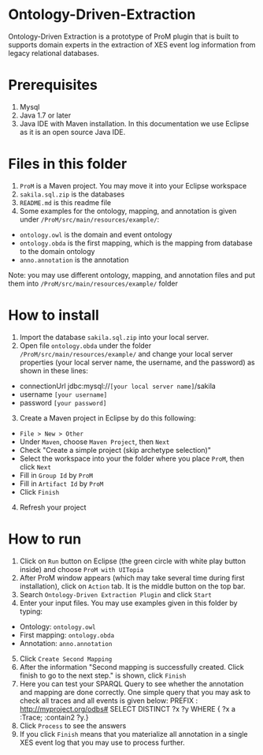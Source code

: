 # Ontology-Driven-Extraction
Ontology-Driven Extraction is a prototype of ProM plugin that is built to supports domain experts in the extraction of XES event log information from legacy relational databases.

# Prerequisites
1. Mysql
2. Java 1.7 or later
3. Java IDE with Maven installation. In this documentation we use Eclipse as it is an open source Java IDE.

# Files in this folder
1. `ProM` is a Maven project. You may move it into your Eclipse workspace
2. `sakila.sql.zip` is the databases
3. `README.md` is this readme file
4. Some examples for the ontology, mapping, and annotation is given under `/ProM/src/main/resources/example/`:
  * `ontology.owl` is the domain and event ontology
  * `ontology.obda` is the first mapping, which is the mapping from database to the domain ontology
  * `anno.annotation` is the annotation

Note: you may use different ontology, mapping, and annotation files and put them into `/ProM/src/main/resources/example/` folder

# How to install
1. Import the database `sakila.sql.zip` into your local server.
2. Open file `ontology.obda` under the folder `/ProM/src/main/resources/example/` and change your local server properties (your local server name, the username, and the password) as shown in these lines:
  * connectionUrl	jdbc:mysql://`[your local server name]`/sakila
  * username	`[your username]`
  * password	`[your password]`
3. Create a Maven project in Eclipse by do this following:
  * `File > New > Other` 
  * Under `Maven`, choose `Maven Project`, then `Next`
  * Check "Create a simple project (skip archetype selection)"
  * Select the workspace into your the folder where you place `ProM`, then click `Next`
  * Fill in `Group Id` by `ProM`
  * Fill in `Artifact Id` by  `ProM`
  * Click `Finish`
4. Refresh your project

# How to run
1. Click on `Run` button on Eclipse (the green circle with white play button inside) and choose `ProM with UITopia` 
2. After ProM window appears (which may take several time during first installation), click on `Action` tab. It is the middle button on the top bar.
3. Search `Ontology-Driven Extraction Plugin` and click `Start`
4. Enter your input files. You may use examples given in this folder by typing:
  * Ontology: `ontology.owl`
  * First mapping: `ontology.obda`
  * Annotation: `anno.annotation`
5. Click `Create Second Mapping`
6. After the information "Second mapping is successfully created. Click finish to go to the next step." is shown, click `Finish`
7. Here you can test your SPARQL Query to see whether the annotation and mapping are done correctly. One simple query that you may ask to check all traces and all events is given below:
PREFIX : <http://myproject.org/odbs#>
SELECT DISTINCT ?x ?y
WHERE { ?x a :Trace; :contain2 ?y.}
8. Click `Process` to see the answers
9. If you click `Finish` means that you materialize all annotation in a single XES event log that you may use to process further.

